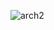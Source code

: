 ![arch2](https://user-images.githubusercontent.com/29838473/181003635-bf0abc24-4406-4eb8-9ac0-fc43116b059d.png)
